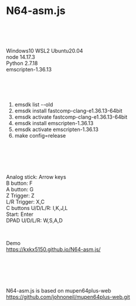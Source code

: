 # N64-asm.js

<br><br><br>

Windows10 WSL2 Ubuntu20.04  
node 14.17.3  
Python 2.7.18  
emscripten-1.36.13  

<br><br><br>

1. emsdk list --old  
2. emsdk install fastcomp-clang-e1.36.13-64bit  
3. emsdk activate fastcomp-clang-e1.36.13-64bit  
4. emsdk install emscripten-1.36.13  
5. emsdk activate emscripten-1.36.13  
6. make config=release  

<br><br><br><br>

Analog stick: Arrow keys  
B button: F  
A button: G  
Z Trigger: Z  
L/R Trigger: X,C  
C buttons U/D/L/R: I,K,J,L  
Start: Enter  
DPAD U/D/L/R: W,S,A,D  

<br>

Demo  
https://kxkx5150.github.io/N64-asm.js/

<br><br><br><br>

N64-asm.js is based on mupen64plus-web  
 https://github.com/johnoneil/mupen64plus-web.git
